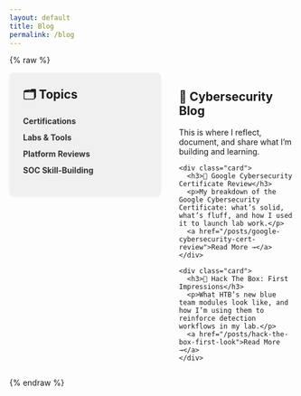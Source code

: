 ```yaml
---
layout: default
title: Blog
permalink: /blog
---
```


{% raw %}
<div class="blog-wrapper">

  <aside class="blog-sidebar">
    <h2>🗂️ Topics</h2>
    <ul>
      <li><a href="#">Certifications</a></li>
      <li><a href="#">Labs & Tools</a></li>
      <li><a href="#">Platform Reviews</a></li>
      <li><a href="#">SOC Skill-Building</a></li>
    </ul>
  </aside>

  <section class="blog-content">
    <h1>📝 Cybersecurity Blog</h1>
    <p>This is where I reflect, document, and share what I’m building and learning.</p>

    <div class="card">
      <h3>🔐 Google Cybersecurity Certificate Review</h3>
      <p>My breakdown of the Google Cybersecurity Certificate: what’s solid, what’s fluff, and how I used it to launch lab work.</p>
      <a href="/posts/google-cybersecurity-cert-review">Read More →</a>
    </div>

    <div class="card">
      <h3>🧠 Hack The Box: First Impressions</h3>
      <p>What HTB’s new blue team modules look like, and how I’m using them to reinforce detection workflows in my lab.</p>
      <a href="/posts/hack-the-box-first-look">Read More →</a>
    </div>
  </section>

</div>

<style>
.blog-wrapper {
  display: flex;
  flex-direction: row;
  align-items: flex-start;
  gap: 2rem;
  flex-wrap: nowrap;
}

.blog-sidebar {
  width: 220px;
  flex-shrink: 0;
  background: #f0f0f0;
  padding: 1.5rem;
  border-radius: 8px;
  box-shadow: 0 1px 5px rgba(0,0,0,0.05);
}

.blog-sidebar h2 {
  margin-top: 0;
}

.blog-sidebar ul {
  list-style: none;
  padding-left: 0;
}

.blog-sidebar li {
  margin-bottom: 0.75rem;
}

.blog-sidebar a {
  text-decoration: none;
  font-weight: bold;
  color: #333;
}

.blog-content {
  flex-grow: 1;
  min-width: 0;
}

.card {
  background: #fff;
  padding: 1.5rem;
  margin-bottom: 1.5rem;
  box-shadow: 0 2px 8px rgba(0,0,0,0.05);
  border-radius: 8px;
}

@media screen and (max-width: 768px) {
  .blog-wrapper {
    flex-direction: column;
  }

  .blog-sidebar,
  .blog-content {
    width: 100%;
    padding: 1rem;
  }

  .card {
    font-size: 1.1rem;
    padding: 1.25rem;
  }

  .card h3 {
    font-size: 1.3rem;
  }

  .card a {
    font-size: 1.05rem;
  }
}

</style>
{% endraw %}
